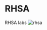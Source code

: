 # RHSA
RHSA labs
![rhsa](https://www.whizlabs.com/blog/wp-content/uploads/2019/08/red-hat-certified-system-administrator-exam-preparation.png)
